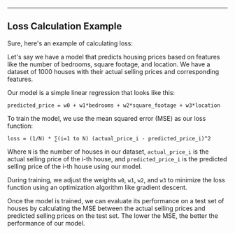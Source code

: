 
---

## Loss Calculation Example

Sure, here's an example of calculating loss:

Let's say we have a model that predicts housing prices based on features like the number of bedrooms, square footage, and location. We have a dataset of 1000 houses with their actual selling prices and corresponding features.

Our model is a simple linear regression that looks like this:

`predicted_price = w0 + w1*bedrooms + w2*square_footage + w3*location`

To train the model, we use the mean squared error (MSE) as our loss function:

`loss = (1/N) * ∑(i=1 to N) (actual_price_i - predicted_price_i)^2`

Where `N` is the number of houses in our dataset, `actual_price_i` is the actual selling price of the i-th house, and `predicted_price_i` is the predicted selling price of the i-th house using our model.

During training, we adjust the weights `w0`, `w1`, `w2`, and `w3` to minimize the loss function using an optimization algorithm like gradient descent.

Once the model is trained, we can evaluate its performance on a test set of houses by calculating the MSE between the actual selling prices and predicted selling prices on the test set. The lower the MSE, the better the performance of our model.